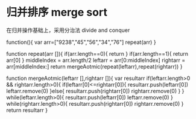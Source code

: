 # 归并排序 merge sort

在归并操作基础上，采用分治法 divide and conquer

function(){
    var arr=["9238","45","56","34","76"]
    repeat(arr)
}

function repeat(arr []){
    if(arr.length==0){
        return
    }
    if(arr.length==1){
        return arr[0]
    }
    middleIndex = arr.length/2
    leftarr = arr[0:middleIndex]
    rightarr = arr[middleIndex:]
    return mergeAotmic(repeat(leftarr),repeat(rightarr))
}

function mergeAotmic(leftarr [],rightarr []){
    var resultarr
    if(leftarr.length>0 && rightarr.length>0){
        if(leftarr[0]<=rightarr[0]){
            resultarr.push(leftarr[0])
            leftarr.remove(0)
        }else{
            resultarr.push(rightarr[0])
            rightarr.remove(0)
        }
    }
    while(leftarr.length>0){
        resultarr.push(leftarr[0])
        leftarr.remove(0)
    }
    while(rightarr.length>0){
        resultarr.push(rightarr[0])
        rightarr.remove(0)
    }
    return resultarr
}